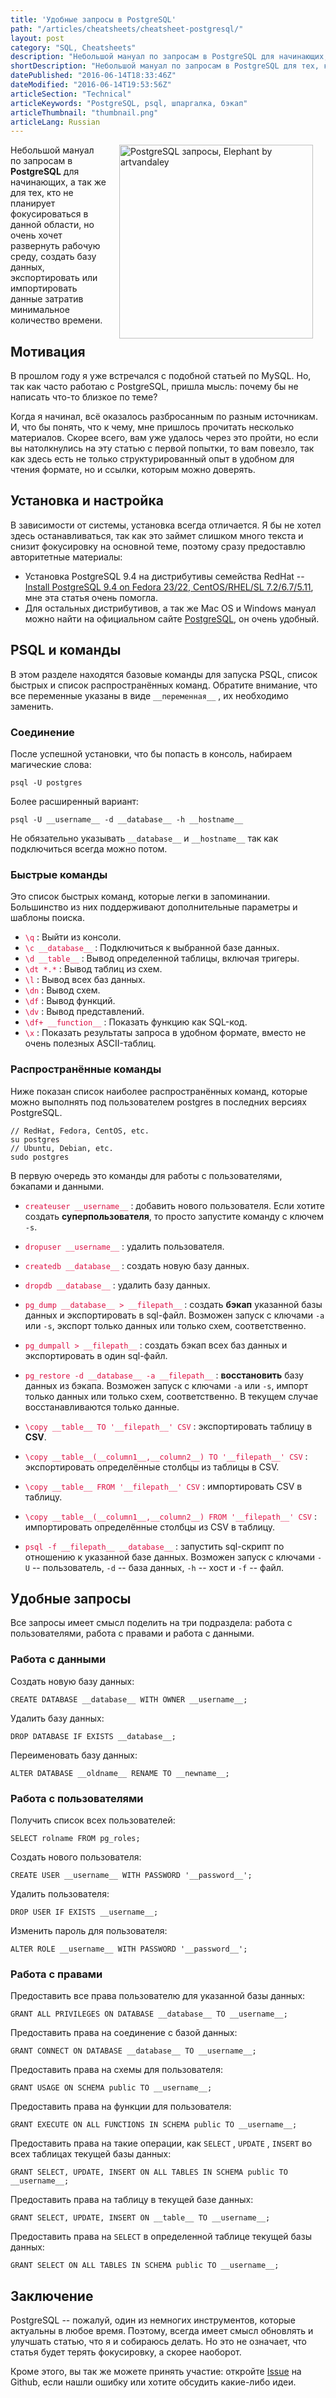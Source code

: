 ```yaml
---
title: 'Удобные запросы в PostgreSQL'
path: "/articles/cheatsheets/cheatsheet-postgresql/"
layout: post
category: "SQL, Cheatsheets"
description: "Небольшой мануал по запросам в PostgreSQL для начинающих, а так же для тех, кто не планирует фокусироваться в данной области, но очень хочет развернуть рабочую среду, создать базу данных, экспортировать или импортировать бэкап затратив минимальное количество времени."
shortDescription: "Небольшой мануал по запросам в PostgreSQL для тех, кто хочет загрузить бэкап или создать базу данных."
datePublished: "2016-06-14T18:33:46Z"
dateModified: "2016-06-14T19:53:56Z"
articleSection: "Technical"
articleKeywords: "PostgreSQL, psql, шпаргалка, бэкап"
articleThumbnail: "thumbnail.png"
articleLang: Russian
---
```


<img alt="PostgreSQL запросы, Elephant by artvandaley" title="Удобные запросы в PostgreSQL" src="./thumbnail.png" width="310" style="margin-left: 20px; margin-right: 20px; float: right;" />

Небольшой мануал по запросам в **PostgreSQL** для начинающих, а так же для тех, кто не планирует фокусироваться в данной области, но очень хочет развернуть рабочую среду, создать базу данных, экспортировать или импортировать данные затратив минимальное количество времени.

## Мотивация
В прошлом году я уже встречался с подобной статьей по MySQL. Но, так как часто работаю с PostgreSQL, пришла мысль: почему бы не написать что-то близкое по теме?

Когда я начинал, всё оказалось разбросанным по разным источникам. И, что бы понять, что к чему, мне пришлось прочитать несколько материалов. Скорее всего, вам уже удалось через это пройти, но если вы натолкнулись на эту статью с первой попытки, то вам повезло, так как здесь есть не только структурированный опыт в удобном для чтения формате, но и ссылки, которым можно доверять.

## Установка и настройка
В зависимости от системы, установка всегда отличается. Я бы не хотел здесь останавливаться, так как это займет слишком много текста и снизит фокусировку на основной теме, поэтому сразу предоставлю авторитетные материалы:

+ Установка PostgreSQL 9.4 на дистрибутивы семейства RedHat -- <a title="Install PostgreSQL 9.4 on Fedora 23/22, CentOS/RHEL/SL 7.2/6.7/5.11" href="http://www.if-not-true-then-false.com/2012/install-postgresql-on-fedora-centos-red-hat-rhel/" target="_blank">Install PostgreSQL 9.4 on Fedora 23/22, CentOS/RHEL/SL 7.2/6.7/5.11</a>, мне эта статья очень помогла.
+ Для остальных дистрибутивов, а так же Mac OS и Windows мануал можно найти на официальном сайте <a title="postgresql.org downloads" href="https://www.postgresql.org/download/" target="_blank">PostgreSQL</a>, он очень удобный.

## PSQL и команды
В этом разделе находятся базовые команды для запуска PSQL, список быстрых и список распространённых команд. Обратите внимание, что все переменные указаны в виде `__переменная__` , их необходимо заменить.

### Соединение
После успешной установки, что бы попасть в консоль, набираем магические слова:
```
psql -U postgres
```
Более расширенный вариант:
```
psql -U __username__ -d __database__ -h __hostname__
```
Не обязательно указывать `__database__` и `__hostname__` так как подключиться всегда можно потом.

### Быстрые команды
Это список быстрых команд, которые легки в запоминании. Большинство из них поддерживают дополнительные параметры и шаблоны поиска.

+ <font color="#d14"> `\q` </font>: Выйти из консоли.
+ <font color="#d14"> `\c __database__` </font>: Подключиться к выбранной базе данных.
+ <font color="#d14"> `\d __table__` </font>: Вывод определенной таблицы, включая тригеры.
+ <font color="#d14"> `\dt *.*` </font>: Вывод таблиц из схем.
+ <font color="#d14"> `\l` </font>: Вывод всех баз данных.
+ <font color="#d14"> `\dn` </font>: Вывод схем.
+ <font color="#d14"> `\df` </font>: Вывод функций.
+ <font color="#d14"> `\dv` </font>: Вывод представлений.
+ <font color="#d14"> `\df+ __function__` </font>: Показать функцию как SQL-код.
+ <font color="#d14"> `\x` </font>: Показать результаты запроса в удобном формате, вместо не очень полезных ASCII-таблиц.

### Распространённые команды
Ниже показан список наиболее распространённых команд, которые можно выполнять под пользователем postgres в последних версиях PostgreSQL.
```
// RedHat, Fedora, CentOS, etc.
su postgres
// Ubuntu, Debian, etc.
sudo postgres
```

В первую очередь это команды для работы с пользователями, бэкапами и данными.

+ <font color="#d14"> `createuser __username__` </font>: добавить нового пользователя. Если хотите создать **суперпользователя**, то просто запустите команду с ключем `-s`.
+ <font color="#d14"> `dropuser __username__` </font>: удалить пользователя.
+ <font color="#d14"> `createdb __database__` </font>: создать новую базу данных.
+ <font color="#d14"> `dropdb __database__` </font>: удалить базу данных.
+ <font color="#d14"> `pg_dump __database__ > __filepath__` </font>: создать **бэкап** указанной базы данных и экспортировать в sql-файл. Возможен запуск с ключами `-a` или `-s`, экспорт только данных или только схем, соответственно.
+ <font color="#d14"> `pg_dumpall > __filepath__` </font>: создать бэкап всех баз данных и экспортировать в один sql-файл.

+ <font color="#d14"> `pg_restore -d __database__ -a __filepath__` </font>:  **восстановить** базу данных из бэкапа. Возможен запуск с ключами `-a` или `-s`, импорт только данных или только схем, соответственно. В текущем случае восстанавливаются только данные.
+ <font color="#d14"> `\copy __table__ TO '__filepath__' CSV` </font>: экспортировать таблицу в **CSV**.
+ <font color="#d14"> `\copy __table__(__column1__,__column2__) TO '__filepath__' CSV` </font>: экспортировать определённые столбцы из таблицы в CSV.
+ <font color="#d14"> `\copy __table__ FROM '__filepath__' CSV` </font>: импортировать CSV в таблицу.
+ <font color="#d14"> `\copy __table__(__column1__,__column2__) FROM '__filepath__' CSV` </font>: импортировать определённые столбцы из CSV в таблицу.
+ <font color="#d14"> `psql -f __filepath__ __database__` </font>: запустить sql-скрипт по отношению к указанной базе данных. Возможен запуск с ключами `-U` -- пользователь, `-d` -- база данных, `-h` -- хост и `-f` -- файл.

## Удобные запросы
Все запросы имеет смысл поделить на три подраздела: работа с пользователями, работа с правами и работа с данными.

### Работа с данными
Создать новую базу данных:
```
CREATE DATABASE __database__ WITH OWNER __username__;
```
Удалить базу данных:
```
DROP DATABASE IF EXISTS __database__;
```
Переименовать базу данных:
```
ALTER DATABASE __oldname__ RENAME TO __newname__;
```

### Работа с пользователями
Получить список всех пользователей:
```
SELECT rolname FROM pg_roles;
```
Создать нового пользователя:
```
CREATE USER __username__ WITH PASSWORD '__password__';
```
Удалить пользователя:
```
DROP USER IF EXISTS __username__;
```
Изменить пароль для пользователя:
```
ALTER ROLE __username__ WITH PASSWORD '__password__';
```

### Работа с правами
Предоставить все права пользователю для указанной базы данных:
```
GRANT ALL PRIVILEGES ON DATABASE __database__ TO __username__;
```
Предоставить права на соединение с базой данных:
```
GRANT CONNECT ON DATABASE __database__ TO __username__;
```
Предоставить права на схемы для пользователя:
```
GRANT USAGE ON SCHEMA public TO __username__;
```
Предоставить права на функции для пользователя:
```
GRANT EXECUTE ON ALL FUNCTIONS IN SCHEMA public TO __username__;
```
Предоставить права на такие операции, как `SELECT` , `UPDATE` , `INSERT` во всех таблицах текущей базы данных:
```
GRANT SELECT, UPDATE, INSERT ON ALL TABLES IN SCHEMA public TO __username__;
```
Предоставить права на таблицу в текущей базе данных:
```
GRANT SELECT, UPDATE, INSERT ON __table__ TO __username__;
```
Предоставить права на `SELECT` в определенной таблице текущей базы данных:
```
GRANT SELECT ON ALL TABLES IN SCHEMA public TO __username__;
```

## Заключение
PostgreSQL -- пожалуй, один из немногих инструментов, которые актуальны в любое время. Поэтому, всегда имеет смысл обновлять и улучшать статью, что я и собираюсь делать. Но это не означает, что статья будет терять фокусировку, а скорее наоборот.

Кроме этого, вы так же можете принять участие: откройте <a title="create issue on Github" href="https://github.com/wpioneer/blog/issues/new" rel="noindex">Issue</a> на Github, если нашли ошибку или хотите обсудить какие-либо идеи.